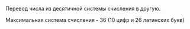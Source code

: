 Перевод числа из десятичной системы счисления в другую.

Максимальная система счисления - 36 (10 цифр и 26 латинских букв)